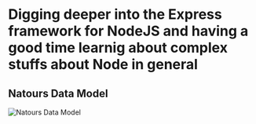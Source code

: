 # Digging deeper into the Express framework for NodeJS and having a good time learnig about complex stuffs about Node in general

## Natours Data Model

![Natours Data Model](https://res.cloudinary.com/sqiish/image/upload/v1639056418/Natours_Data_Model_epy33m.png)

<!-- ## When to embedded/denormalization || refrencing/normalization

![When to embedded/denormalization || refrencing/normalization](https://res.cloudinary.com/sqiish/image/upload/v1639054309/MongoDB_When_to_use_jqlg50.png) -->
